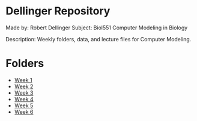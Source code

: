 # Dellinger Repository
Made by: Robert Dellinger
Subject: Biol551 Computer Modeling in Biology

Description: Weekly folders, data, and lecture files for Computer Modeling.

# Folders 
- [Week 1](Week_1)
- [Week 2](Week_2)
- [Week 3](Week_3)
- [Week 4](Week_4)
- [Week 5](Week_5)
- [Week 6](Week_6)
